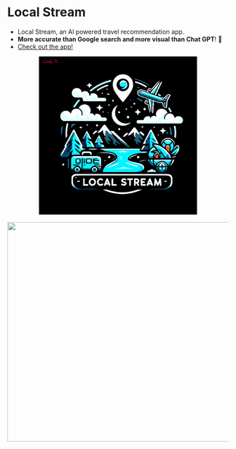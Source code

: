 # Local Stream

* Local Stream, an AI powered travel recommendation app.
* <b>More accurate than Google search and more visual than Chat GPT</b>! 🚀
* [Check out the app!][1]
<p align="center">
<img src="https://github.com/lady-h-world/My_Garden_LocalStream_App/blob/main/logo.png" width="360" 
height="360" />
</p>



<p align="left">
<img src="https://github.com/lady-h-world/My_Garden/blob/main/images/Secret_Guest_images/local_stream_v3_demo.gif" width="888" height="500" />
</p>



[1]:https://localstream.streamlit.app/


